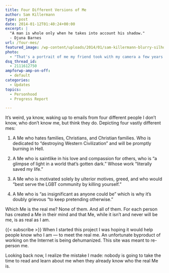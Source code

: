 ```yaml
---
title: Four Different Versions of Me
author: Sam Killermann
type: post
date: 2014-01-12T01:40:24+00:00
excerpt: |
  "A man is whole only when he takes into account his shadow."
  - Djuna Barnes
url: /four-mes/
featured_image: /wp-content/uploads/2014/01/sam-killermann-blurry-silhouette.jpg
photo:
  - "That's a portrait of me my friend took with my camera a few years ago. It's out of focus, terribly exposed, and I love it."
dsq_thread_id:
  - 2111612750
ampforwp-amp-on-off:
  - default
categories:
  - Updates
topics:
  - Personhood
  - Progress Report

---
```

It&#8217;s weird, ya know, waking up to emails from four different people I don&#8217;t know, who don&#8217;t know me, but think they do. Depicting four vastly different mes:

1. A Me who hates families, Christians, and Christian families. Who is dedicated to &#8220;destroying Western Civilization&#8221; and will be promptly burning in Hell.

2. A Me who is saintlike in his love and compassion for others, who is &#8220;a glimpse of light in a world that&#8217;s gotten dark.&#8221; Whose work &#8220;literally saved my life.&#8221;

3. A Me who is motivated solely by ulterior motives, greed, and who would &#8220;best serve the LGBT community by killing yourself.&#8221;<!--more-->

4. A Me who is &#8220;as insignificant as anyone could be&#8221; which is why it&#8217;s doubly grievous &#8220;to keep pretending otherwise.&#8221;

Which Me is the real me? None of them. And all of them. For each person has created a Me in their mind and that Me, while it isn&#8217;t and never will be me, is as real as I am.

{{< subscribe >}}
When I started this project I was hoping it would help people know who I am &#8212; to meet the real me. An unfortunate byproduct of working on the Internet is being dehumanized. This site was meant to re-person me.

Looking back now, I realize the mistake I made: nobody is going to take the time to read and learn about me when they already know who the real Me is.